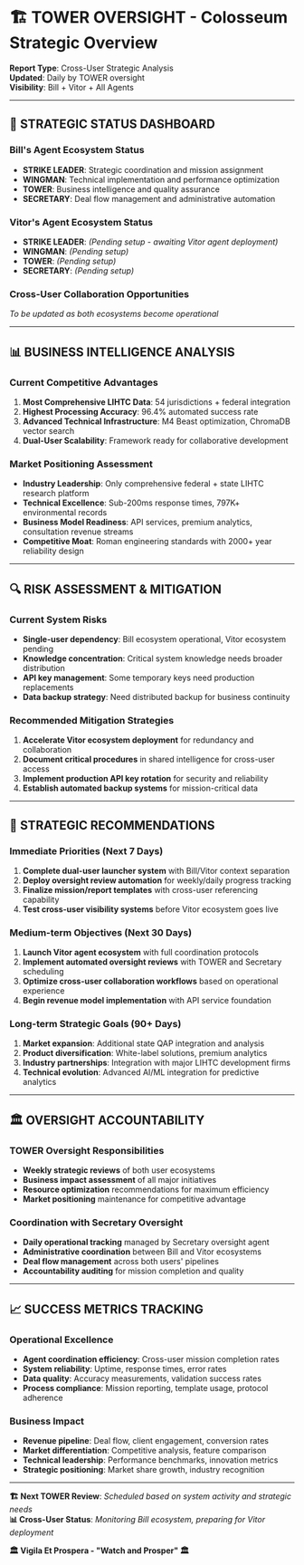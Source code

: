# 🏗️ TOWER OVERSIGHT - Colosseum Strategic Overview

**Report Type**: Cross-User Strategic Analysis  
**Updated**: Daily by TOWER oversight  
**Visibility**: Bill + Vitor + All Agents

---

## 🎯 **STRATEGIC STATUS DASHBOARD**

### **Bill's Agent Ecosystem Status**
- **STRIKE LEADER**: Strategic coordination and mission assignment
- **WINGMAN**: Technical implementation and performance optimization  
- **TOWER**: Business intelligence and quality assurance
- **SECRETARY**: Deal flow management and administrative automation

### **Vitor's Agent Ecosystem Status**
- **STRIKE LEADER**: *(Pending setup - awaiting Vitor agent deployment)*
- **WINGMAN**: *(Pending setup)*
- **TOWER**: *(Pending setup)*
- **SECRETARY**: *(Pending setup)*

### **Cross-User Collaboration Opportunities**
*To be updated as both ecosystems become operational*

---

## 📊 **BUSINESS INTELLIGENCE ANALYSIS**

### **Current Competitive Advantages**
1. **Most Comprehensive LIHTC Data**: 54 jurisdictions + federal integration
2. **Highest Processing Accuracy**: 96.4% automated success rate
3. **Advanced Technical Infrastructure**: M4 Beast optimization, ChromaDB vector search
4. **Dual-User Scalability**: Framework ready for collaborative development

### **Market Positioning Assessment**
- **Industry Leadership**: Only comprehensive federal + state LIHTC research platform
- **Technical Excellence**: Sub-200ms response times, 797K+ environmental records
- **Business Model Readiness**: API services, premium analytics, consultation revenue streams
- **Competitive Moat**: Roman engineering standards with 2000+ year reliability design

---

## 🔍 **RISK ASSESSMENT & MITIGATION**

### **Current System Risks**
- **Single-user dependency**: Bill ecosystem operational, Vitor ecosystem pending
- **Knowledge concentration**: Critical system knowledge needs broader distribution
- **API key management**: Some temporary keys need production replacements
- **Data backup strategy**: Need distributed backup for business continuity

### **Recommended Mitigation Strategies**
1. **Accelerate Vitor ecosystem deployment** for redundancy and collaboration
2. **Document critical procedures** in shared intelligence for cross-user access
3. **Implement production API key rotation** for security and reliability
4. **Establish automated backup systems** for mission-critical data

---

## 🚀 **STRATEGIC RECOMMENDATIONS**

### **Immediate Priorities (Next 7 Days)**
1. **Complete dual-user launcher system** with Bill/Vitor context separation
2. **Deploy oversight review automation** for weekly/daily progress tracking
3. **Finalize mission/report templates** with cross-user referencing capability
4. **Test cross-user visibility systems** before Vitor ecosystem goes live

### **Medium-term Objectives (Next 30 Days)**
1. **Launch Vitor agent ecosystem** with full coordination protocols
2. **Implement automated oversight reviews** with TOWER and Secretary scheduling
3. **Optimize cross-user collaboration workflows** based on operational experience
4. **Begin revenue model implementation** with API service foundation

### **Long-term Strategic Goals (90+ Days)**
1. **Market expansion**: Additional state QAP integration and analysis
2. **Product diversification**: White-label solutions, premium analytics
3. **Industry partnerships**: Integration with major LIHTC development firms
4. **Technical evolution**: Advanced AI/ML integration for predictive analytics

---

## 🏛️ **OVERSIGHT ACCOUNTABILITY**

### **TOWER Oversight Responsibilities**
- **Weekly strategic reviews** of both user ecosystems
- **Business impact assessment** of all major initiatives
- **Resource optimization** recommendations for maximum efficiency
- **Market positioning** maintenance for competitive advantage

### **Coordination with Secretary Oversight**
- **Daily operational tracking** managed by Secretary oversight agent
- **Administrative coordination** between Bill and Vitor ecosystems
- **Deal flow management** across both users' pipelines
- **Accountability auditing** for mission completion and quality

---

## 📈 **SUCCESS METRICS TRACKING**

### **Operational Excellence**
- **Agent coordination efficiency**: Cross-user mission completion rates
- **System reliability**: Uptime, response times, error rates
- **Data quality**: Accuracy measurements, validation success rates
- **Process compliance**: Mission reporting, template usage, protocol adherence

### **Business Impact**
- **Revenue pipeline**: Deal flow, client engagement, conversion rates
- **Market differentiation**: Competitive analysis, feature comparison
- **Technical leadership**: Performance benchmarks, innovation metrics
- **Strategic positioning**: Market share growth, industry recognition

---

**🏗️ Next TOWER Review**: *Scheduled based on system activity and strategic needs*  
**📊 Cross-User Status**: *Monitoring Bill ecosystem, preparing for Vitor deployment*

**🏛️ Vigila Et Prospera - "Watch and Prosper" 🏛️**